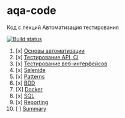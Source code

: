 # aqa-code
Код с лекций Автоматизация тестирования

[![Build status](https://ci.appveyor.com/api/projects/status/80pe5jnyu1t7thpu?svg=true)](https://ci.appveyor.com/project/Vemant/qamid-66-vemant-autotesting-4-3)

1. [x] [Основы автоматизации](basics/)
1. [x] [Тестирование API, CI](api-ci/)
1. [x] [Тестирование веб-интерфейсов](web/)
1. [x] [Selenide](selenide/)
1. [x] [Patterns](patterns/)
1. [x] [BDD](bdd/)
1. [X] [Docker](docker/)
1. [x] [SQL](sql/)
1. [x] [Reporting](reporting/)
1. [ ] [Summary](summary/)

